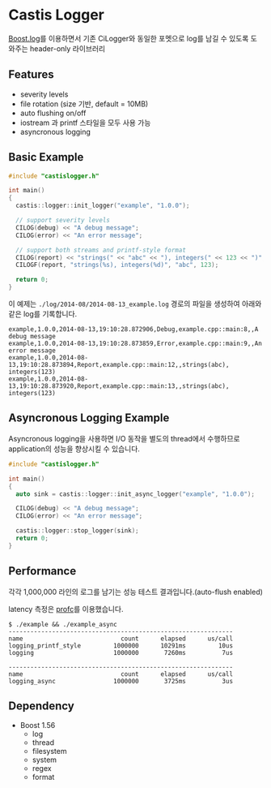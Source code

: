 # Castis Logger

[Boost.log](http://www.boost.org/doc/libs/1_55_0b1/libs/log/doc/html/index.html)를 이용하면서 기존 CiLogger와 동일한 포멧으로 log를 남길 수 있도록 도와주는 header-only 라이브러리

## Features

* severity levels
* file rotation (size 기반, default = 10MB)
* auto flushing on/off
* iostream 과 printf 스타일을 모두 사용 가능
* asyncronous logging

## Basic Example

```cpp
#include "castislogger.h"

int main()
{
  castis::logger::init_logger("example", "1.0.0");

  // support severity levels
  CILOG(debug) << "A debug message";
  CILOG(error) << "An error message";

  // support both streams and printf-style format
  CILOG(report) << "strings(" << "abc" << "), integers(" << 123 << ")";
  CILOGF(report, "strings(%s), integers(%d)", "abc", 123);

  return 0;
}
```

이 예제는 `./log/2014-08/2014-08-13_example.log` 경로의 파일을 생성하여 아래와 같은 log를 기록합니다.

```
example,1.0.0,2014-08-13,19:10:28.872906,Debug,example.cpp::main:8,,A debug message
example,1.0.0,2014-08-13,19:10:28.873859,Error,example.cpp::main:9,,An error message
example,1.0.0,2014-08-13,19:10:28.873894,Report,example.cpp::main:12,,strings(abc), integers(123)
example,1.0.0,2014-08-13,19:10:28.873920,Report,example.cpp::main:13,,strings(abc), integers(123)
```

## Asyncronous Logging Example

Asyncronous logging을 사용하면 I/O 동작을 별도의 thread에서 수행하므로 application의 성능을 향상시킬 수 있습니다.

```cpp
#include "castislogger.h"

int main()
{
  auto sink = castis::logger::init_async_logger("example", "1.0.0");

  CILOG(debug) << "A debug message";
  CILOG(error) << "An error message";

  castis::logger::stop_logger(sink);
  return 0;
}
```

## Performance

각각 1,000,000 라인의 로그를 남기는 성능 테스트 결과입니다.(auto-flush enabled)

latency 측정은 [profc](https://bitbucket.org/teamd7/profc)를 이용했습니다.

```
$ ./example && ./example_async
--------------------------------------------------------------
name                           count      elapsed      us/call
logging_printf_style         1000000      10291ms         10us
logging                      1000000       7260ms          7us

--------------------------------------------------------------
name                           count      elapsed      us/call
logging_async                1000000       3725ms          3us

```

## Dependency

* Boost 1.56
    * log
    * thread
    * filesystem
    * system
    * regex
    * format